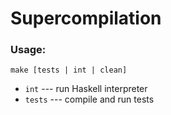 # Supercompilation

### Usage:  
  `make [tests | int | clean]`  
- `int` --- run Haskell interpreter  
- `tests` --- compile and run tests

